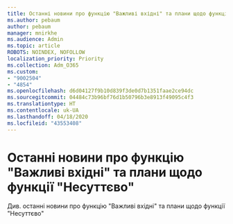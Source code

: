 ```yaml
---
title: Останні новини про функцію "Важливі вхідні" та плани щодо функції "Несуттєво"
ms.author: pebaum
author: pebaum
manager: mnirkhe
ms.audience: Admin
ms.topic: article
ROBOTS: NOINDEX, NOFOLLOW
localization_priority: Priority
ms.collection: Adm_O365
ms.custom:
- "9002504"
- "4854"
ms.openlocfilehash: d6d04127f9b10d839f3de0d7b1351faae2ce94dc
ms.sourcegitcommit: 04484c73b96bf76d1b50796b3e8913f49095c4f3
ms.translationtype: HT
ms.contentlocale: uk-UA
ms.lasthandoff: 04/18/2020
ms.locfileid: "43553408"
---
```

# <a name="update-on-focused-inbox-and-our-plans-for-clutter"></a>Останні новини про функцію "Важливі вхідні" та плани щодо функції "Несуттєво"

Див. останні новини про функцію "Важливі вхідні" та плани щодо функції "Несуттєво"
